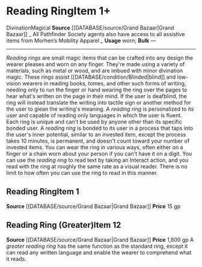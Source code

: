 ﻿---
id: '1353'
item_category: Assistive Items
level: '1'
name: Reading Ring
price: 15 gp
rarity: Common
school: Divination
source: '[[DATABASE/source/Grand Bazaar|Grand Bazaar]]'
subcategory: assistiveitem
trait:
- '[[DATABASE/trait/Divination|Divination]]'
- '[[DATABASE/trait/Magical|Magical]]'
type: Item
usage: worn

---
# Reading Ring<span class="item-type">Item 1+</span>

<span class="item-trait">Divination</span><span class="item-trait">Magical</span>
**Source** [[DATABASE/source/Grand Bazaar|Grand Bazaar]]
_ All Pathfinder Society agents also have access to all assistive items from Morhen’s Mobility Apparel _
**Usage** worn; **Bulk** —

---
_Reading rings_ are small magic items that can be crafted into any design the wearer pleases and worn on any finger. They're made using a variety of materials, such as metal or wood, and are imbued with minor divination magic. These rings assist [[DATABASE/condition/Blinded|blind]] and low-vision wearers in reading books, tomes, and other such forms of writing, needing only to run the finger or hand wearing the ring over the pages to hear what's written on the page in their mind.
 If the user is deafblind, the ring will instead translate the writing into tactile sign or another method for the user to glean the writing's meaning.
 A _reading ring_ is personalized to its user and capable of reading only languages in which the user is fluent. Each ring is unique and can't be used by anyone other than its specific bonded user. A _reading ring_ is bonded to its user in a process that taps into the user's inner potential, similar to an invested item, except the process takes 10 minutes, is permanent, and doesn't count toward your number of invested items. You can wear the ring in various ways, often either on a finger or a chain worn about your person if you can't have it on a digit. You can use the _reading ring_ to read text by taking an Interact action, and you read with the ring at roughly the same rate as a visual reader. There is no limit to how often you can use the ring to read in this manner.

## Reading Ring<span class="item-type">Item 1</span>

**Source** [[DATABASE/source/Grand Bazaar|Grand Bazaar]]
**Price** 15 gp

## Reading Ring (Greater)<span class="item-type">Item 12</span>

**Source** [[DATABASE/source/Grand Bazaar|Grand Bazaar]]
**Price** 1,800 gp
A _greater reading ring_ has the same function as the standard ring, except it can read any written language and enable the wearer to comprehend what it reads.